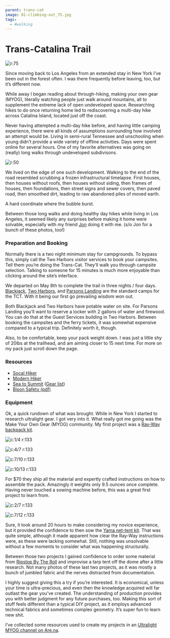 ```yaml
---
parent: trans-cat
image: 01-climbing-out_75.jpg
tags:
  - #walking
---
```


# Trans-Catalina Trail

![r:75](34-peak_75.jpg)

Since moving back to Los Angeles from an extended stay in New York I’ve been out in the forest often. I was there frequently before leaving, too, but it’s different now.

While away I began reading about through-hiking, making your own gear (MYOG), literally watching people just walk around mountains, all to supplement the extreme lack of open undeveloped space. Researching hikes to do once returning home led to rediscovering a multi-day hike across Catalina Island, located just off the coast.

<!-- more -->

Never having attempted a multi-day hike before, and having little camping experience, there were all kinds of assumptions surrounding how involved an attempt would be. Living in semi-rural Tennessee and unschooling when young didn’t provide a wide variety of offline activities. Days were spent online for several hours. One of my favorite alternatives was going on (really) long walks through undeveloped subdivisons.

![r:50](sutherland_50.png)

We lived on the edge of one such development. Walking to the end of the road resembled scrubbing a frozen infrastructural timelapse. First houses, then houses without roofs, then houses without siding, then frames of houses, then foundations, then street signs and sewer covers, then paved road, then smoothed dirt, leading to raw abandoned piles of moved earth.

A hard coordinate where the bubble burst.

Between those long walks and doing healthy day hikes while living in Los Angeles, it seemed likely any surprises before making it home were solvable, especially with my friend [Jon](https://jongacnik.com) doing it with me. (s/o Jon for a bunch of these photos, too!)

### Preparation and Booking

Normally there is a two night minimum stay for campgrounds. To bypass this, simply call the Two Harbors visitor services to book your campsites. Tell them you’re doing the Trans-Cat. They’ll walk you through campsite selection. Talking to someone for 15 minutes is much more enjoyable than clicking around the site’s interface.

We departed on May 8th to complete the trail in three nights / four days. [Blackjack](https://www.visitcatalinaisland.com/camping-boating/primitive-camping/blackjack), [Two Harbors](https://www.visitcatalinaisland.com/camping-and-boating/two-harbors-camping/two-harbors-campground), and [Parsons Landing](https://www.visitcatalinaisland.com/camping-boating/primitive-camping/parsons-landing) are the standard camps for the TCT. With it being our first go prevailing wisdom won out.

Both Blackjack and Two Harbors have potable water on site. For Parsons Landing you’ll want to reserve a locker with 2 gallons of water and firewood. You can do that at the Guest Services building in Two Harbors. Between booking the campsites and the ferry tickets, it was somewhat expensive compared to a typical trip. Definitely worth it, though.

Also, to be comfortable, keep your pack weight down. I was just a little shy of 20lbs at the trailhead, and am aiming closer to 15 next time. For more on my pack just scroll down the page.

### Resources

- [Socal Hiker](https://socalhiker.net/hiking-trans-catalina-trail/)
- [Modern Hiker](https://modernhiker.com/hike/trans-catalina-trail-tct/)
- [Sea to Summit](http://seatosummitultralight.blogspot.com/2014/08/thru-hiking-trans-catalina-trail.html) ([Gear list](http://seatosummitultralight.blogspot.com/2014/02/sul-trans-catalina-trail-gear-list.html))
- [Bison Safety (pdf)](https://www.catalinaconservancy.org/userfiles/files/Bison%20Safety%20for%20public.pdf)

### Equipment

Ok, a quick rundown of what was brought. While in New York I started to research ultralight gear. I got very into it. What really got me going was the Make Your Own Gear (MYOG) community. My first project was a [Ray-Way backpack kit](http://www.rayjardine.com/ray-way/Backpack-Kit/index.htm).

![c:1/4 r:133](47-pack_133.jpg)

![c:4/7 r:133](48-pack_133.jpg)

![c:7/10 r:133](49-pack_133.jpg)

![c:10/13 r:133](50-pack_133.jpg)

For $70 they ship all the material and expertly crafted instructions on how to assemble the pack. Amazingly it weights only 9.5 ounces once complete. Having never touched a sowing machine before, this was a great first project to learn from.

![c:2/7 r:133](52-pack_133.jpg)

![c:7/12 r:133](53-pack_133.jpg)

Sure, it took around 20 hours to make considering my novice experience, but it provided the confidence to then sow the [Yama net-tent kit](https://www.yamamountaingear.com/net-tent-kit/). That was quite simple, although it made apparent how clear the Ray-Way instructions were, as these were lacking somewhat. Still, nothing was unsolvable without a few moments to consider what was happening structurally.

Between those two projects I gained confidence to order some material from [Ripstop By The Roll](https://ripstopbytheroll.com/) and improvise a tarp tent off the dome after a little research. Not many photos of these last two projects, as it was mostly a bunch of jumbled fabric and the nerves distracted from documentation.

I highly suggest giving this a try if you’re interested. It is economical, unless your time is ultra-precious, and even then the knowledge acquired will far outlast the gear you’ve created. The understanding of production provides you with better judgment for any future purchases, too. Making this sort of stuff feels different than a typical DIY project, as it employs advanced technical fabrics and sometimes complex geometry. It’s super fun to learn new shit.

I’ve collected some resources used to create my projects in an [Ultralight MYOG channel on Are.na](https://www.are.na/jon-kyle-mohr/ultralight-myog).